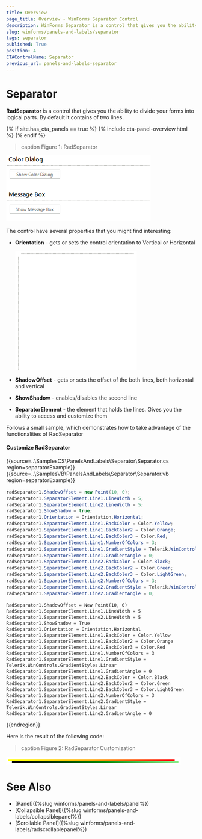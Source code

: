 ```yaml
---
title: Overview
page_title: Overview - WinForms Separator Control
description: WinForms Separator is a control that gives you the ability to divide your forms into logical parts. 
slug: winforms/panels-and-labels/separator
tags: separator
published: True
position: 4
CTAControlName: Separator
previous_url: panels-and-labels-separator
---
```


# Separator

**RadSeparator** is a control that gives you the ability to divide your forms into logical parts. By default it contains of two lines.

{% if site.has_cta_panels == true %}
{% include cta-panel-overview.html %}
{% endif %}

>caption Figure 1: RadSeparator

![panels-and-labels-separator 001](images/panels-and-labels-separator001.png)

The control have several properties that you might find interesting:

* __Orientation__ - gets or sets the control orientation to Vertical or Horizontal

    ![panels-and-labels-separator 002](images/panels-and-labels-separator002.png)

* __ShadowOffset__ - gets or sets the offset of the both lines, both horizontal and vertical

* __ShowShadow__ - enables/disables the second line

* __SeparatorElement__ - the element that holds the lines. Gives you the ability to access and customize them

Follows a small sample, which demonstrates how to take advantage of the functionalities of RadSeparator

#### Customize RadSeparator

{{source=..\SamplesCS\PanelsAndLabels\Separator\Separator.cs region=separatorExample}} 
{{source=..\SamplesVB\PanelsAndLabels\Separator\Separator.vb region=separatorExample}} 

````C#
radSeparator1.ShadowOffset = new Point(10, 0);
radSeparator1.SeparatorElement.Line1.LineWidth = 5;
radSeparator1.SeparatorElement.Line2.LineWidth = 5;
radSeparator1.ShowShadow = true;
radSeparator1.Orientation = Orientation.Horizontal;
radSeparator1.SeparatorElement.Line1.BackColor = Color.Yellow;
radSeparator1.SeparatorElement.Line1.BackColor2 = Color.Orange;
radSeparator1.SeparatorElement.Line1.BackColor3 = Color.Red;
radSeparator1.SeparatorElement.Line1.NumberOfColors = 3;
radSeparator1.SeparatorElement.Line1.GradientStyle = Telerik.WinControls.GradientStyles.Linear;
radSeparator1.SeparatorElement.Line1.GradientAngle = 0;
radSeparator1.SeparatorElement.Line2.BackColor = Color.Black;
radSeparator1.SeparatorElement.Line2.BackColor2 = Color.Green;
radSeparator1.SeparatorElement.Line2.BackColor3 = Color.LightGreen;
radSeparator1.SeparatorElement.Line2.NumberOfColors = 3;
radSeparator1.SeparatorElement.Line2.GradientStyle = Telerik.WinControls.GradientStyles.Linear;
radSeparator1.SeparatorElement.Line2.GradientAngle = 0;

````
````VB.NET
RadSeparator1.ShadowOffset = New Point(10, 0)
RadSeparator1.SeparatorElement.Line1.LineWidth = 5
RadSeparator1.SeparatorElement.Line2.LineWidth = 5
RadSeparator1.ShowShadow = True
RadSeparator1.Orientation = Orientation.Horizontal
RadSeparator1.SeparatorElement.Line1.BackColor = Color.Yellow
RadSeparator1.SeparatorElement.Line1.BackColor2 = Color.Orange
RadSeparator1.SeparatorElement.Line1.BackColor3 = Color.Red
RadSeparator1.SeparatorElement.Line1.NumberOfColors = 3
RadSeparator1.SeparatorElement.Line1.GradientStyle = Telerik.WinControls.GradientStyles.Linear
RadSeparator1.SeparatorElement.Line1.GradientAngle = 0
RadSeparator1.SeparatorElement.Line2.BackColor = Color.Black
RadSeparator1.SeparatorElement.Line2.BackColor2 = Color.Green
RadSeparator1.SeparatorElement.Line2.BackColor3 = Color.LightGreen
RadSeparator1.SeparatorElement.Line2.NumberOfColors = 3
RadSeparator1.SeparatorElement.Line2.GradientStyle = Telerik.WinControls.GradientStyles.Linear
RadSeparator1.SeparatorElement.Line2.GradientAngle = 0

````

{{endregion}} 

Here is the result of the following code:

>caption Figure 2: RadSeparator Customization

![panels-and-labels-separator 003](images/panels-and-labels-separator003.png)

# See Also

* [Panel]({%slug winforms/panels-and-labels/panel%})
* [Collapsible Panel]({%slug winforms/panels-and-labels/collapsiblepanel%})
* [Scrollable Panel]({%slug winforms/panels-and-labels/radscrollablepanel%})